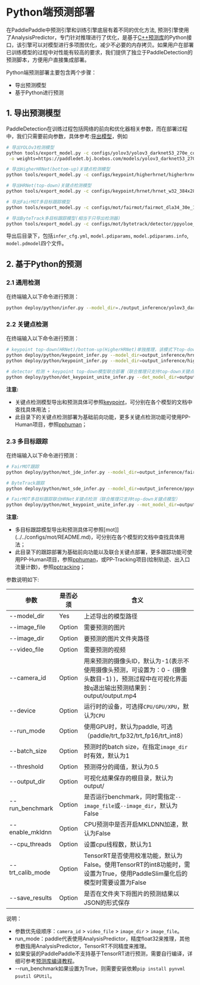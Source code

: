 # Python端预测部署

在PaddlePaddle中预测引擎和训练引擎底层有着不同的优化方法, 预测引擎使用了AnalysisPredictor，专门针对推理进行了优化，是基于[C++预测库](https://www.paddlepaddle.org.cn/documentation/docs/zh/advanced_guide/inference_deployment/inference/native_infer.html)的Python接口，该引擎可以对模型进行多项图优化，减少不必要的内存拷贝。如果用户在部署已训练模型的过程中对性能有较高的要求，我们提供了独立于PaddleDetection的预测脚本，方便用户直接集成部署。


Python端预测部署主要包含两个步骤：
- 导出预测模型
- 基于Python进行预测

## 1. 导出预测模型

PaddleDetection在训练过程包括网络的前向和优化器相关参数，而在部署过程中，我们只需要前向参数，具体参考:[导出模型](../deploy/EXPORT_MODEL.md)，例如

```bash
# 导出YOLOv3检测模型
python tools/export_model.py -c configs/yolov3/yolov3_darknet53_270e_coco.yml --output_dir=./inference_model \
 -o weights=https://paddledet.bj.bcebos.com/models/yolov3_darknet53_270e_coco.pdparams

# 导出HigherHRNet(bottom-up)关键点检测模型
python tools/export_model.py -c configs/keypoint/higherhrnet/higherhrnet_hrnet_w32_512.yml -o weights=https://paddledet.bj.bcebos.com/models/keypoint/higherhrnet_hrnet_w32_512.pdparams

# 导出HRNet(top-down)关键点检测模型
python tools/export_model.py -c configs/keypoint/hrnet/hrnet_w32_384x288.yml -o weights=https://paddledet.bj.bcebos.com/models/keypoint/hrnet_w32_384x288.pdparams

# 导出FairMOT多目标跟踪模型
python tools/export_model.py -c configs/mot/fairmot/fairmot_dla34_30e_1088x608.yml -o weights=https://paddledet.bj.bcebos.com/models/mot/fairmot_dla34_30e_1088x608.pdparams

# 导出ByteTrack多目标跟踪模型(相当于只导出检测器)
python tools/export_model.py -c configs/mot/bytetrack/detector/ppyoloe_crn_l_36e_640x640_mot17half.yml -o weights=https://paddledet.bj.bcebos.com/models/mot/ppyoloe_crn_l_36e_640x640_mot17half.pdparams
```

导出后目录下，包括`infer_cfg.yml`, `model.pdiparams`,  `model.pdiparams.info`, `model.pdmodel`四个文件。


## 2. 基于Python的预测

### 2.1 通用检测
在终端输入以下命令进行预测：
```bash
python deploy/python/infer.py --model_dir=./output_inference/yolov3_darknet53_270e_coco --image_file=./demo/000000014439.jpg --device=GPU
```

### 2.2 关键点检测
在终端输入以下命令进行预测：
```bash
# keypoint top-down(HRNet)/bottom-up(HigherHRNet)单独推理，该模式下top-down模型HRNet只支持单人截图预测
python deploy/python/keypoint_infer.py --model_dir=output_inference/hrnet_w32_384x288/ --image_file=./demo/hrnet_demo.jpg --device=GPU --threshold=0.5
python deploy/python/keypoint_infer.py --model_dir=output_inference/higherhrnet_hrnet_w32_512/ --image_file=./demo/000000014439_640x640.jpg --device=GPU --threshold=0.5

# detector 检测 + keypoint top-down模型联合部署（联合推理只支持top-down关键点模型）
python deploy/python/det_keypoint_unite_infer.py --det_model_dir=output_inference/yolov3_darknet53_270e_coco/ --keypoint_model_dir=output_inference/hrnet_w32_384x288/ --video_file={your video name}.mp4  --device=GPU
```
**注意:**
 - 关键点检测模型导出和预测具体可参照[keypoint](../../configs/keypoint/README.md)，可分别在各个模型的文档中查找具体用法；
 - 此目录下的关键点检测部署为基础前向功能，更多关键点检测功能可使用PP-Human项目，参照[pphuman](../pphuman/README.md)；


### 2.3 多目标跟踪
在终端输入以下命令进行预测：
```bash
# FairMOT跟踪
python deploy/python/mot_jde_infer.py --model_dir=output_inference/fairmot_dla34_30e_1088x608 --video_file={your video name}.mp4 --device=GPU

# ByteTrack跟踪
python deploy/python/mot_sde_infer.py --model_dir=output_inference/ppyoloe_crn_l_36e_640x640_mot17half/ --tracker_config=deploy/python/tracker_config.yml --video_file={your video name}.mp4 --device=GPU --scaled=True

# FairMOT多目标跟踪联合HRNet关键点检测（联合推理只支持top-down关键点模型）
python deploy/python/mot_keypoint_unite_infer.py --mot_model_dir=output_inference/fairmot_dla34_30e_1088x608/ --keypoint_model_dir=output_inference/hrnet_w32_384x288/ --video_file={your video name}.mp4 --device=GPU
```

**注意:**
 - 多目标跟踪模型导出和预测具体可参照[mot]](../../configs/mot/README.md)，可分别在各个模型的文档中查找具体用法；
 - 此目录下的跟踪部署为基础前向功能以及联合关键点部署，更多跟踪功能可使用PP-Human项目，参照[pphuman](../pphuman/README.md)，或PP-Tracking项目(绘制轨迹、出入口流量计数)，参照[pptracking](../pptracking/README.md)；


参数说明如下:

| 参数 | 是否必须|含义 |
|-------|-------|----------|
| --model_dir | Yes| 上述导出的模型路径 |
| --image_file | Option | 需要预测的图片 |
| --image_dir  | Option |  要预测的图片文件夹路径   |
| --video_file | Option | 需要预测的视频 |
| --camera_id | Option | 用来预测的摄像头ID，默认为-1(表示不使用摄像头预测，可设置为：0 - (摄像头数目-1) )，预测过程中在可视化界面按`q`退出输出预测结果到：output/output.mp4|
| --device | Option | 运行时的设备，可选择`CPU/GPU/XPU`，默认为`CPU`|
| --run_mode | Option |使用GPU时，默认为paddle, 可选（paddle/trt_fp32/trt_fp16/trt_int8）|
| --batch_size | Option |预测时的batch size，在指定`image_dir`时有效，默认为1 |
| --threshold | Option|预测得分的阈值，默认为0.5|
| --output_dir | Option|可视化结果保存的根目录，默认为output/|
| --run_benchmark | Option| 是否运行benchmark，同时需指定`--image_file`或`--image_dir`，默认为False |
| --enable_mkldnn | Option | CPU预测中是否开启MKLDNN加速，默认为False |
| --cpu_threads | Option| 设置cpu线程数，默认为1 |
| --trt_calib_mode | Option| TensorRT是否使用校准功能，默认为False。使用TensorRT的int8功能时，需设置为True，使用PaddleSlim量化后的模型时需要设置为False |
| --save_results | Option| 是否在文件夹下将图片的预测结果以JSON的形式保存 |


说明：

- 参数优先级顺序：`camera_id` > `video_file` > `image_dir` > `image_file`。
- run_mode：paddle代表使用AnalysisPredictor，精度float32来推理，其他参数指用AnalysisPredictor，TensorRT不同精度来推理。
- 如果安装的PaddlePaddle不支持基于TensorRT进行预测，需要自行编译，详细可参考[预测库编译教程](https://paddleinference.paddlepaddle.org.cn/user_guides/source_compile.html)。
- --run_benchmark如果设置为True，则需要安装依赖`pip install pynvml psutil GPUtil`。
